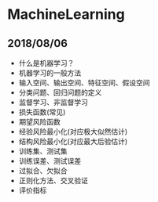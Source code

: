 # MachineLearning
## 2018/08/06
* 什么是机器学习？
* 机器学习的一般方法
* 输入空间、输出空间、特征空间、假设空间
* 分类问题、回归问题的定义
* 监督学习、非监督学习
* 损失函数(常见)
* 期望风险函数
* 经验风险最小化(对应极大似然估计)
* 结构风险最小化(对应最大后验估计)
* 训练集、测试集
* 训练误差、测试误差
* 过拟合、欠拟合
* 正则化方法、交叉验证
* 评价指标
